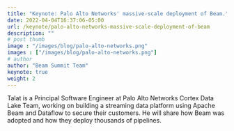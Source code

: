 ```yaml
---
title: "Keynote: Palo Alto Networks' massive-scale deployment of Beam."
date: 2022-04-04T16:37:06-05:00
url: /keynote/palo-alto-networks-massive-scale-deployment-of-beam
description: ""
# post thumb
image : "/images/blog/palo-alto-networks.png"
images : ["/images/blog/palo-alto-networks.png"]
# author
author: "Beam Summit Team"
keynote: true
weight: 2
---
```


Talat is a Principal Software Engineer at Palo Alto Networks Cortex Data Lake Team, working on building a streaming data platform using Apache Beam and Dataflow to secure their customers. He will share how Beam was adopted and how they deploy thousands of pipelines.
